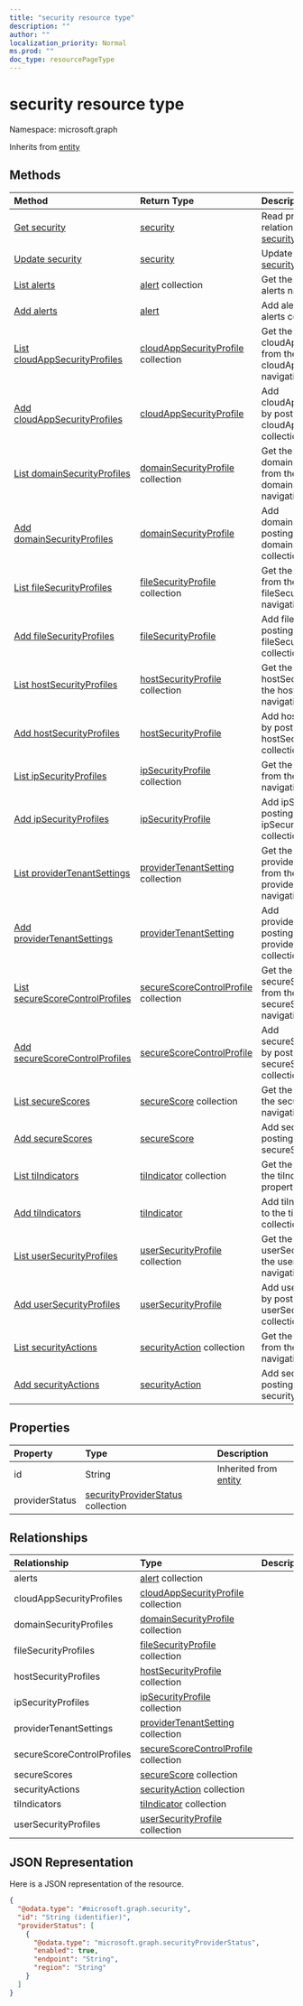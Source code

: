 ```yaml
---
title: "security resource type"
description: ""
author: ""
localization_priority: Normal
ms.prod: ""
doc_type: resourcePageType
---
```


# security resource type


Namespace: microsoft.graph




Inherits from [entity](../resources/entity.md)

## Methods
|Method|Return Type|Description|
|:---|:---|:---|
|[Get security](../api/security-get.md)|[security](../resources/security.md)|Read properties and relationships of the [security](../resources/security.md) object.|
|[Update security](../api/security-update.md)|[security](../resources/security.md)|Update the properties of a [security](../resources/security.md) object.|
|[List alerts](../api/security-list-alerts.md)|[alert](../resources/alert.md) collection|Get the alerts from the alerts navigation property.|
|[Add alerts](../api/security-post-alerts.md)|[alert](../resources/alert.md)|Add alerts by posting to the alerts collection.|
|[List cloudAppSecurityProfiles](../api/security-list-cloudappsecurityprofiles.md)|[cloudAppSecurityProfile](../resources/cloudappsecurityprofile.md) collection|Get the cloudAppSecurityProfiles from the cloudAppSecurityProfiles navigation property.|
|[Add cloudAppSecurityProfiles](../api/security-post-cloudappsecurityprofiles.md)|[cloudAppSecurityProfile](../resources/cloudappsecurityprofile.md)|Add cloudAppSecurityProfiles by posting to the cloudAppSecurityProfiles collection.|
|[List domainSecurityProfiles](../api/security-list-domainsecurityprofiles.md)|[domainSecurityProfile](../resources/domainsecurityprofile.md) collection|Get the domainSecurityProfiles from the domainSecurityProfiles navigation property.|
|[Add domainSecurityProfiles](../api/security-post-domainsecurityprofiles.md)|[domainSecurityProfile](../resources/domainsecurityprofile.md)|Add domainSecurityProfiles by posting to the domainSecurityProfiles collection.|
|[List fileSecurityProfiles](../api/security-list-filesecurityprofiles.md)|[fileSecurityProfile](../resources/filesecurityprofile.md) collection|Get the fileSecurityProfiles from the fileSecurityProfiles navigation property.|
|[Add fileSecurityProfiles](../api/security-post-filesecurityprofiles.md)|[fileSecurityProfile](../resources/filesecurityprofile.md)|Add fileSecurityProfiles by posting to the fileSecurityProfiles collection.|
|[List hostSecurityProfiles](../api/security-list-hostsecurityprofiles.md)|[hostSecurityProfile](../resources/hostsecurityprofile.md) collection|Get the hostSecurityProfiles from the hostSecurityProfiles navigation property.|
|[Add hostSecurityProfiles](../api/security-post-hostsecurityprofiles.md)|[hostSecurityProfile](../resources/hostsecurityprofile.md)|Add hostSecurityProfiles by posting to the hostSecurityProfiles collection.|
|[List ipSecurityProfiles](../api/security-list-ipsecurityprofiles.md)|[ipSecurityProfile](../resources/ipsecurityprofile.md) collection|Get the ipSecurityProfiles from the ipSecurityProfiles navigation property.|
|[Add ipSecurityProfiles](../api/security-post-ipsecurityprofiles.md)|[ipSecurityProfile](../resources/ipsecurityprofile.md)|Add ipSecurityProfiles by posting to the ipSecurityProfiles collection.|
|[List providerTenantSettings](../api/security-list-providertenantsettings.md)|[providerTenantSetting](../resources/providertenantsetting.md) collection|Get the providerTenantSettings from the providerTenantSettings navigation property.|
|[Add providerTenantSettings](../api/security-post-providertenantsettings.md)|[providerTenantSetting](../resources/providertenantsetting.md)|Add providerTenantSettings by posting to the providerTenantSettings collection.|
|[List secureScoreControlProfiles](../api/security-list-securescorecontrolprofiles.md)|[secureScoreControlProfile](../resources/securescorecontrolprofile.md) collection|Get the secureScoreControlProfiles from the secureScoreControlProfiles navigation property.|
|[Add secureScoreControlProfiles](../api/security-post-securescorecontrolprofiles.md)|[secureScoreControlProfile](../resources/securescorecontrolprofile.md)|Add secureScoreControlProfiles by posting to the secureScoreControlProfiles collection.|
|[List secureScores](../api/security-list-securescores.md)|[secureScore](../resources/securescore.md) collection|Get the secureScores from the secureScores navigation property.|
|[Add secureScores](../api/security-post-securescores.md)|[secureScore](../resources/securescore.md)|Add secureScores by posting to the secureScores collection.|
|[List tiIndicators](../api/security-list-tiindicators.md)|[tiIndicator](../resources/tiindicator.md) collection|Get the tiIndicators from the tiIndicators navigation property.|
|[Add tiIndicators](../api/security-post-tiindicators.md)|[tiIndicator](../resources/tiindicator.md)|Add tiIndicators by posting to the tiIndicators collection.|
|[List userSecurityProfiles](../api/security-list-usersecurityprofiles.md)|[userSecurityProfile](../resources/usersecurityprofile.md) collection|Get the userSecurityProfiles from the userSecurityProfiles navigation property.|
|[Add userSecurityProfiles](../api/security-post-usersecurityprofiles.md)|[userSecurityProfile](../resources/usersecurityprofile.md)|Add userSecurityProfiles by posting to the userSecurityProfiles collection.|
|[List securityActions](../api/security-list-securityactions.md)|[securityAction](../resources/securityaction.md) collection|Get the securityActions from the securityActions navigation property.|
|[Add securityActions](../api/security-post-securityactions.md)|[securityAction](../resources/securityaction.md)|Add securityActions by posting to the securityActions collection.|

## Properties
|Property|Type|Description|
|:---|:---|:---|
|id|String| Inherited from [entity](../resources/entity.md)|
|providerStatus|[securityProviderStatus](../resources/securityproviderstatus.md) collection||

## Relationships
|Relationship|Type|Description|
|:---|:---|:---|
|alerts|[alert](../resources/alert.md) collection||
|cloudAppSecurityProfiles|[cloudAppSecurityProfile](../resources/cloudappsecurityprofile.md) collection||
|domainSecurityProfiles|[domainSecurityProfile](../resources/domainsecurityprofile.md) collection||
|fileSecurityProfiles|[fileSecurityProfile](../resources/filesecurityprofile.md) collection||
|hostSecurityProfiles|[hostSecurityProfile](../resources/hostsecurityprofile.md) collection||
|ipSecurityProfiles|[ipSecurityProfile](../resources/ipsecurityprofile.md) collection||
|providerTenantSettings|[providerTenantSetting](../resources/providertenantsetting.md) collection||
|secureScoreControlProfiles|[secureScoreControlProfile](../resources/securescorecontrolprofile.md) collection||
|secureScores|[secureScore](../resources/securescore.md) collection||
|securityActions|[securityAction](../resources/securityaction.md) collection||
|tiIndicators|[tiIndicator](../resources/tiindicator.md) collection||
|userSecurityProfiles|[userSecurityProfile](../resources/usersecurityprofile.md) collection||

## JSON Representation
Here is a JSON representation of the resource.
<!-- {
  "blockType": "resource",
  "keyProperty": "id",
  "@odata.type": "microsoft.graph.security",
  "baseType": "microsoft.graph.entity",
  "openType": false
}
-->
``` json
{
  "@odata.type": "#microsoft.graph.security",
  "id": "String (identifier)",
  "providerStatus": [
    {
      "@odata.type": "microsoft.graph.securityProviderStatus",
      "enabled": true,
      "endpoint": "String",
      "region": "String"
    }
  ]
}
```

